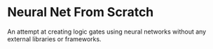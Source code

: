 # Neural Net From Scratch

An attempt at creating logic gates using neural networks without any external libraries or frameworks.


